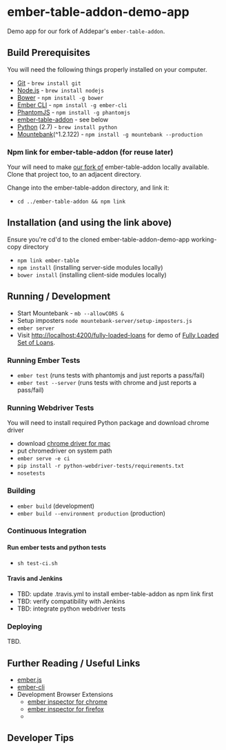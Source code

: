 # ember-table-addon-demo-app

Demo app for our fork of Addepar's <code>ember-table-addon</code>.

## Build Prerequisites

You will need the following things properly installed on your computer.

* [Git](http://git-scm.com/) - `brew install git`
* [Node.js](http://nodejs.org/) - `brew install nodejs`
* [Bower](http://bower.io/) - `npm install -g bower`
* [Ember CLI](http://www.ember-cli.com/) - `npm install -g ember-cli`
* [PhantomJS](http://phantomjs.org/) - `npm install -g phantomjs`
* [ember-table-addon](https://github.com/hedgeserv/ember-table-addon) - see below
* [Python](https://www.python.org/) (2.7) - `brew install python`
* [Mountebank](http://www.mbtest.org/)(^1.2.122) - `npm install -g mountebank --production`

### Npm link for ember-table-addon (for reuse later)

Your will need to make [our fork of](https://github.com/hedgeserv/ember-table-addon) ember-table-addon locally available. Clone that project too, to an adjacent directory.

Change into the ember-table-addon directory, and link it:

* `cd ../ember-table-addon && npm link`

## Installation (and using the link above)
Ensure you're cd'd to the cloned ember-table-addon-demo-app working-copy directory
* `npm link ember-table`
* `npm install` (installing server-side modules locally)
* `bower install` (installing client-side modules locally)

## Running / Development

* Start Mountebank - `mb --allowCORS &`
* Setup imposters `node mountebank-server/setup-imposters.js `
* `ember server`
* Visit [http://localhost:4200/fully-loaded-loans](http://localhost:4200/fully-loaded-loans) for demo of [Fully Loaded Set of Loans](https://github.com/hedgeserv/ember-table-addon-demo-app/wiki/Fully-Loaded-Set-of-Loans).


### Running Ember Tests

* `ember test` (runs tests with phantomjs and just reports a pass/fail)
* `ember test --server` (runs tests with chrome and just reports a pass/fail)

### Running Webdriver Tests

You will need to install required Python package and download chrome driver

* download [chrome driver for mac](http://chromedriver.storage.googleapis.com/2.15/chromedriver_mac32.zip)
* put chromedriver on system path
* `ember serve -e ci`
* `pip install -r python-webdriver-tests/requirements.txt`
* `nosetests`

### Building

* `ember build` (development)
* `ember build --environment production` (production)

### Continuous Integration
#### Run ember tests and python tests
* `sh test-ci.sh`

#### Travis and Jenkins
* TBD: update .travis.yml to install ember-table-addon as npm link first
* TBD: verify compatibility with Jenkins 
* TBD: integrate python webdriver tests

### Deploying

TBD.

## Further Reading / Useful Links

* [ember.js](http://emberjs.com/)
* [ember-cli](http://www.ember-cli.com/)
* Development Browser Extensions
  * [ember inspector for chrome](https://chrome.google.com/webstore/detail/ember-inspector/bmdblncegkenkacieihfhpjfppoconhi)
  * [ember inspector for firefox](https://addons.mozilla.org/en-US/firefox/addon/ember-inspector/)
  * 

## Developer Tips

